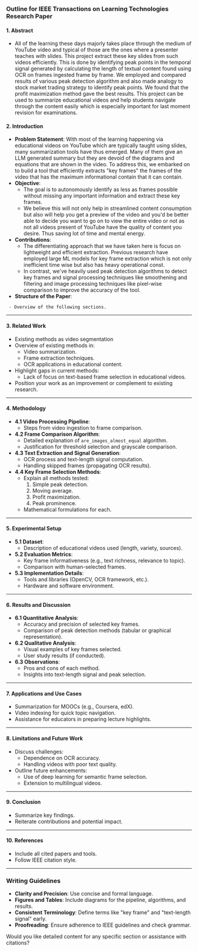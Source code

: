 ### Outline for IEEE Transactions on Learning Technologies Research Paper

#### **1. Abstract**
- All of the learning these days majorly takes place through the medium of YouTube video and typical of those are the ones where a presenter teaches with slides. This project extract these key slides from such videos efficiently. This is done by identifying peak points in the temporal signal generated by calculating the length of textual content found using OCR on frames ingested frame by frame. We employed and compared results of various peak detection algorithm and also made analogy to stock market trading strategy to identify peak points. We found that the profit maximization method gave the best results. This project can be used to summarize educational videos and help students navigate through the content easily which is especially important for last moment revision for examinations.
 
#### **2. Introduction**
   - **Problem Statement**:
      With most of the learning happening via educational videos on YouTube which are typically taught using slides, many summarization tools have thus emerged. Many of them give an LLM generated summary but they are devoid of the diagrams and equations that are shown in the video.
      To address this, we embarked on to build a tool that efficiently extracts "key frames" the frames of the video that has the maximum informational contain that it can contain.  
   - **Objective**:
     - The goal is to autonomously identify as less as frames possible without missing any important information and extract these key frames.
     - We believe this will not only help in streamlined content consumption but also will help you get a preview of the video and you'd be better able to decide you want to go on to view the entire video or not as not all videos present of YouTube have the quality of content you desire. Thus saving lot of time and mental energy.
   - **Contributions**:
     - The differentiating approach that we have taken here is focus on lightweight and efficient extraction. Previous research have employed large ML models for key frame extraction which is not only inefficient time wise but also has heavy operational const.
     - In contrast, we've heavily used peak detection algorithms to detect key frames and signal processing techniques like smoothening and filtering and image processing techniques like pixel-wise comparison to improve the accuracy of the tool.
   - **Structure of the Paper**:
   <!-- - TODO: Fill later -->
     - Overview of the following sections.

---

#### **3. Related Work**
  - Existing methods as video segmentation 
   - Overview of existing methods in:
     - Video summarization.
     - Frame extraction techniques.
     - OCR applications in educational content.
   - Highlight gaps in current methods:
     - Lack of focus on text-based frame selection in educational videos.
   - Position your work as an improvement or complement to existing research.

---

#### **4. Methodology**
   - **4.1 Video Processing Pipeline**:
     - Steps from video ingestion to frame comparison.
   - **4.2 Frame Comparison Algorithm**:
     - Detailed explanation of `are_images_almost_equal` algorithm.
     - Justification for threshold selection and grayscale comparison.
   - **4.3 Text Extraction and Signal Generation**:
     - OCR process and text-length signal computation.
     - Handling skipped frames (propagating OCR results).
   - **4.4 Key Frame Selection Methods**:
     - Explain all methods tested:
       1. Simple peak detection.
       2. Moving average.
       3. Profit maximization.
       4. Peak prominence.
     - Mathematical formulations for each.

---

#### **5. Experimental Setup**
   - **5.1 Dataset**:
     - Description of educational videos used (length, variety, sources).
   - **5.2 Evaluation Metrics**:
     - Key frame informativeness (e.g., text richness, relevance to topic).
     - Comparison with human-selected frames.
   - **5.3 Implementation Details**:
     - Tools and libraries (OpenCV, OCR framework, etc.).
     - Hardware and software environment.

---

#### **6. Results and Discussion**
   - **6.1 Quantitative Analysis**:
     - Accuracy and precision of selected key frames.
     - Comparison of peak detection methods (tabular or graphical representation).
   - **6.2 Qualitative Analysis**:
     - Visual examples of key frames selected.
     - User study results (if conducted).
   - **6.3 Observations**:
     - Pros and cons of each method.
     - Insights into text-length signal and peak selection.

---

#### **7. Applications and Use Cases**
   - Summarization for MOOCs (e.g., Coursera, edX).
   - Video indexing for quick topic navigation.
   - Assistance for educators in preparing lecture highlights.

---

#### **8. Limitations and Future Work**
   - Discuss challenges:
     - Dependence on OCR accuracy.
     - Handling videos with poor text quality.
   - Outline future enhancements:
     - Use of deep learning for semantic frame selection.
     - Extension to multilingual videos.

---

#### **9. Conclusion**
   - Summarize key findings.
   - Reiterate contributions and potential impact.

---

#### **10. References**
   - Include all cited papers and tools.
   - Follow IEEE citation style.

---

### Writing Guidelines
- **Clarity and Precision**: Use concise and formal language.
- **Figures and Tables**: Include diagrams for the pipeline, algorithms, and results.
- **Consistent Terminology**: Define terms like "key frame" and "text-length signal" early.
- **Proofreading**: Ensure adherence to IEEE guidelines and check grammar.

Would you like detailed content for any specific section or assistance with citations?